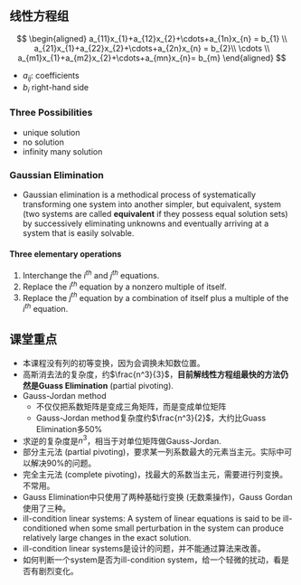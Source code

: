 ## 线性方程组
$$
\begin{aligned}
a_{11}x_{1}+a_{12}x_{2}+\cdots+a_{1n}x_{n} = b_{1} \\
a_{21}x_{1}+a_{22}x_{2}+\cdots+a_{2n}x_{n} = b_{2}\\
\cdots \\
a_{m1}x_{1}+a_{m2}x_{2}+\cdots+a_{mn}x_{n}= b_{m}
\end{aligned}
$$

- $a_{ij}$: coefficients 
- $b_{i}$ right-hand side

### Three Possibilities
- unique solution
- no solution
- infinity many solution
### Gaussian Elimination
- Gaussian elimination is a methodical process of systematically transforming one system into another simpler, but equivalent, system (two systems are  called **equivalent** if they possess equal solution sets) by successively eliminating unknowns and eventually arriving at a system that is easily solvable.
#### Three elementary operations
1. Interchange the $i^{th}$ and $j^{th}$ equations.
2. Replace the $i^{th}$ equation by a nonzero multiple of itself.
3. Replace the $j^{th}$  equation by a combination of itself plus a multiple of the  $i^{th}$ equation.
## 课堂重点
- 本课程没有列的初等变换，因为会调换未知数位置。
- 高斯消去法的复杂度，约$\frac{n^3}{3}$，**目前解线性方程组最快的方法仍然是Guass Elimination** (partial pivoting).
- Gauss-Jordan method
	- 不仅仅把系数矩阵是变成三角矩阵，而是变成单位矩阵
	- Gauss-Jordan method复杂度约$\frac{n^3}{2}$，大约比Guass Elimination多50%
- 求逆的复杂度是$n^3$，相当于对单位矩阵做Gauss-Jordan.
- 部分主元法 (partial pivoting)，要求某一列系数最大的元素当主元。实际中可以解决90%的问题。
- 完全主元法 (complete pivoting)，找最大的系数当主元，需要进行列变换。不常用。
- Gauss Elimination中只使用了两种基础行变换 (无数乘操作)，Gauss Gordan 使用了三种。
- ill-condition linear systems: A system of linear equations is said to be ill-conditioned when some small perturbation in the system can produce relatively large changes in the exact solution.
- ill-condition linear systems是设计的问题，并不能通过算法来改善。
- 如何判断一个system是否为ill-condition system，给一个轻微的扰动，看是否有剧烈变化。